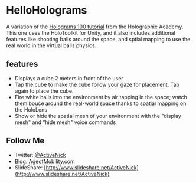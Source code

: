 # HelloHolograms
A variation of the [Holograms 100 tutorial](https://developer.microsoft.com/en-us/windows/holographic/holograms_100) from the Holographic Academy. This one uses the HoloToolkit for Unity, and it also includes additional features like shooting balls around the space, and sptial mapping to use the real world in the virtual balls physics.

## features
* Displays a cube 2 meters in front of the user
* Tap the cube to make the cube follow your gaze for placement. Tap again to place the cube.
* Fire white balls into the environment by air tapping in the space; watch them bouce around the real-world space thanks to spatial mapping on the HoloLens
* Show or hide the spatial mesh of your environment with the "display mesh" and "hide mesh" voice commands

## Follow Me
* Twitter: [@ActiveNick](http://twitter.com/ActiveNick)
* Blog: [AgeofMobility.com](http://AgeofMobility.com)
* SlideShare: [http://www.slideshare.net/ActiveNick](http://www.slideshare.net/ActiveNick)
